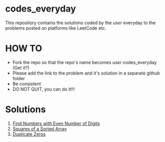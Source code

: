 # codes_everyday
This repository contains the solutions coded by the _user_ everyday to the problems posted on platforms like LeetCode etc.

# HOW TO
- Fork the repo so that the repo's name becomes _user_ codes_everyday (Get it?)
- Please add the link to the problem and it's solution in a separate github folder
- Be consistent
- DO NOT QUIT, you can do it!!!
 
 # Solutions
 1. [Find Numbers with Even Number of Digits](https://github.com/Shivam-Bhardwaj/codes_everyday/tree/main/solutions/problem_1)
 2. [Squares of a Sorted Array](https://github.com/Shivam-Bhardwaj/codes_everyday/blob/main/solutions/problem_2/977.%20Squares%20of%20a%20Sorted%20Array)
 3. [Duplicate Zeros](https://github.com/Shivam-Bhardwaj/codes_everyday/blob/main/solutions/problem_3/solution.cpp)

